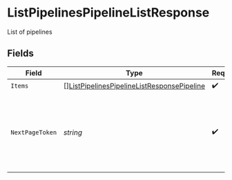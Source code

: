 # ListPipelinesPipelineListResponse

List of pipelines


## Fields

| Field                                                                                                               | Type                                                                                                                | Required                                                                                                            | Description                                                                                                         |
| ------------------------------------------------------------------------------------------------------------------- | ------------------------------------------------------------------------------------------------------------------- | ------------------------------------------------------------------------------------------------------------------- | ------------------------------------------------------------------------------------------------------------------- |
| `Items`                                                                                                             | [][ListPipelinesPipelineListResponsePipeline](../../models/operations/listpipelinespipelinelistresponsepipeline.md) | :heavy_check_mark:                                                                                                  | N/A                                                                                                                 |
| `NextPageToken`                                                                                                     | *string*                                                                                                            | :heavy_check_mark:                                                                                                  | A token to pass as a `page-token` query parameter to return the next page of results.                               |